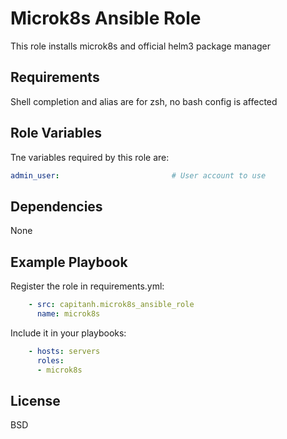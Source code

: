 Microk8s Ansible Role
==================
This role installs microk8s and official helm3 package manager

Requirements
------------
Shell completion and alias are for zsh, no bash config is affected

Role Variables
--------------
Tne variables required by this role are:
```yaml
admin_user:                         # User account to use
```

Dependencies
------------
None

Example Playbook
----------------
Register the role in requirements.yml:
```yaml
    - src: capitanh.microk8s_ansible_role
      name: microk8s
```
Include it in your playbooks:
```yaml
    - hosts: servers
      roles:
      - microk8s
```
License
-------
BSD
